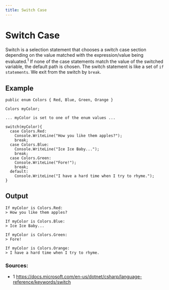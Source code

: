 ```yaml
---
title: Switch Case
---
```


# Switch Case

Switch is a selection statement that chooses a switch case section depending on the value matched with the expression/value being evaluated.<sup>1</sup>  If none of the case statements match the value of the switched variable, the default path is chosen. The switch statement is like a set of `if statements`. We exit from the switch by `break`.

## Example
```
public enum Colors { Red, Blue, Green, Orange }

Colors myColor;

... myColor is set to one of the enum values ...

switch(myColor){
  case Colors.Red: 
    Console.WriteLine("How you like them apples?");
    break;
  case Colors.Blue: 
    Console.WriteLine("Ice Ice Baby...");
    break;
  case Colors.Green: 
    Console.WriteLine("Fore!");
    break;
  default:
    Console.WriteLine("I have a hard time when I try to rhyme.");
}
```

## Output
```
If myColor is Colors.Red:
> How you like them apples?

If myColor is Colors.Blue:
> Ice Ice Baby...

If myColor is Colors.Green:
> Fore!

If myColor is Colors.Orange:
> I have a hard time when I try to rhyme.

```

### Sources:
- 1 https://docs.microsoft.com/en-us/dotnet/csharp/language-reference/keywords/switch
